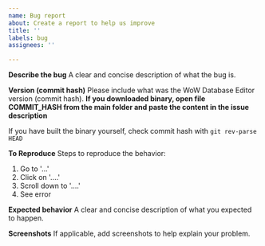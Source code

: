 ```yaml
---
name: Bug report
about: Create a report to help us improve
title: ''
labels: bug
assignees: ''

---
```


**Describe the bug**
A clear and concise description of what the bug is.

**Version (commit hash)**
Please include what was the WoW Database Editor version (commit hash). **If you downloaded binary, open file COMMIT_HASH from the main folder and paste the content in the issue description**

If you have built the binary yourself, check commit hash with `git rev-parse HEAD`

**To Reproduce**
Steps to reproduce the behavior:
1. Go to '...'
2. Click on '....'
3. Scroll down to '....'
4. See error

**Expected behavior**
A clear and concise description of what you expected to happen.

**Screenshots**
If applicable, add screenshots to help explain your problem.
